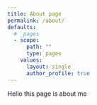 ```yaml
---
title: About page
permalink: /about/
defaults:
  # _pages
  - scope:
      path: ""
      type: pages
    values:
      layout: single
      author_profile: true
---
```

Hello this page is about me
